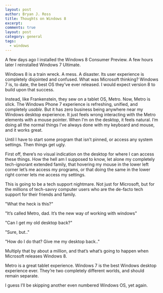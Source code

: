 ```yaml
---
layout: post
author: Bryan J. Ross
title: Thoughts on Windows 8
excerpt:
comments: true
layout: post
category: general
tags:
  - windows
---
```

A few days ago I installed the Windows 8 Consumer Preview. A few hours later I
reinstalled Windows 7 Ultimate.

Windows 8 is a train wreck. A mess. A disaster. Its user experience is
completely disjointed and confused. What was Microsoft thinking? Windows 7 is,
to date, the best OS they’ve ever released. I would expect version 8
to build upon that success.

Instead, like Frankenstein, they sew on a tablet OS, Metro. Now, Metro is slick.
The Windows Phone 7 experience is refreshing, unified, and completely *usable*.
But it has zero business being anywhere near my Windows desktop experience. It
just feels wrong interacting with the Metro elements with a mouse pointer. When
I’m on the desktop, it feels natural. I’m doing all the normal things I’ve
always done with my keyboard and mouse, and it works great.

Until I have to start some program that isn’t pinned, or access any system
settings. Then things get ugly.

<!-- more -->

First off, there’s no visual indication on the desktop for where I can access
these things. How the hell am I supposed to know, let alone my completely
tech-ignorant extended family, that hovering my mouse in the lower left corner
let’s me access my programs, or that doing the same in the lower right corner
lets me access my settings.

This is going to be a tech support nightmare. Not just for Microsoft, but for
the millions of tech-savvy computer users who are the de-facto tech support for
their friends and family.

"What the heck is this?"

"It’s called Metro, dad. It’s the new way of working with windows"

"Can I get my old desktop back?"

"Sure, but.."

"How do I do that? Give me my desktop back.."

Multiply that by about a million, and that’s what’s going to happen when
Microsoft releases Windows 8.

Metro is a great tablet experience. Windows 7 is the best Windows desktop
experience ever. They’re two completely different worlds, and should remain
separate.

I guess I’ll be skipping another even numbered Windows OS, yet again.
